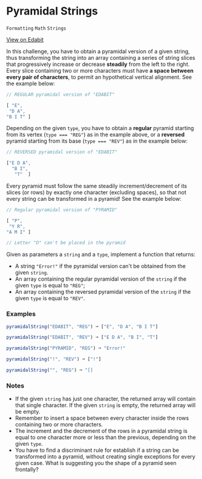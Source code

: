 # Pyramidal Strings

`Formatting` `Math` `Strings`

[View on Edabit](https://edabit.com/challenge/4BKEcK9Y4WW6o64Mt)

In this challenge, you have to obtain a pyramidal version of a given string, thus transforming the string into an array containing a series of string slices that progressively increase or decrease **steadily** from the left to the right. Every slice containing two or more characters must have **a space between every pair of characters**, to permit an hypothetical vertical alignment. See the example below:

<!-- prettier-ignore-start -->
```js
// REGULAR pyramidal version of "EDABIT"

[ "E",
 "D A",
"B I T" ]
```
<!-- prettier-ignore-end -->

Depending on the given `type`, you have to obtain a **regular** pyramid starting from its vertex (`type === "REG"`) as in the example above, or a **reversed** pyramid starting from its base (`type === "REV"`) as in the example below:

<!-- prettier-ignore-start -->
```js
// REVERSED pyramidal version of "EDABIT"

["E D A",
  "B I",
   "T"  ]
```
<!-- prettier-ignore-end -->

Every pyramid must follow the same steadily increment/decrement of its slices (or rows) by exactly one character (excluding spaces), so that not every string can be transformed in a pyramid! See the example below:

<!-- prettier-ignore-start -->
```js
// Regular pyramidal version of "PYRAMID"

[ "P",
 "Y R",
"A M I" ]

// Letter "D" can't be placed in the pyramid
```
<!-- prettier-ignore-end -->

Given as parameters a `string` and a `type`, implement a function that returns:

- A string `"Error!"` if the pyramidal version can't be obtained from the given `string`.
- An array containing the regular pyramidal version of the `string` if the given `type` is equal to `"REG"`;
- An array containing the reversed pyramidal version of the `string` if the given `type` is equal to `"REV"`.

### Examples

```js
pyramidalString("EDABIT", "REG") ➞ ["E", "D A", "B I T"]

pyramidalString("EDABIT", "REV") ➞ ["E D A", "B I", "T"]

pyramidalString("PYRAMID", "REG") ➞ "Error!"

pyramidalString("!", "REV") ➞ ["!"]

pyramidalString("", "REG") ➞ "[]
```

### Notes

- If the given `string` has just one character, the returned array will contain that single character. If the given `string` is empty, the returned array will be empty.
- Remember to insert a space between every character inside the rows containing two or more characters.
- The increment and the decrement of the rows in a pyramidal string is equal to one character more or less than the previous, depending on the given `type`.
- You have to find a discriminant rule for establish if a string can be transformed into a pyramid, without creating single exceptions for every given case. What is suggesting you the shape of a pyramid seen frontally?
